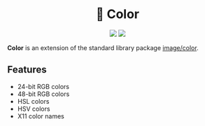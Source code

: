 <h1 align="center">🎨 Color</h1>

<p align="center">
    <a href="https://travis-ci.com/pegasus-toolset/color"><img src="https://travis-ci.com/pegasus-toolset/color.svg?branch=main" /></a>
    <a href="https://app.codecov.io/gh/pegasus-toolset/color"><img src="https://codecov.io/gh/pegasus-toolset/color/branch/master/graph/badge.svg?token=3R6863F2HA" /></a>
</p>

**Color** is an extension of the standard library package
[image/color](https://golang.org/pkg/image/color/).

## Features

- 24-bit RGB colors
- 48-bit RGB colors
- HSL colors
- HSV colors
- X11 color names
